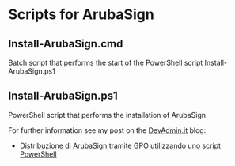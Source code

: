 # Scripts for ArubaSign

## Install-ArubaSign.cmd
Batch script that performs the start of the PowerShell script Install-ArubaSign.ps1

## Install-ArubaSign.ps1
PowerShell script that performs the installation of ArubaSign

For further information see my post on the [DevAdmin.it](https://www.devadmin.it/) blog:
- [Distribuzione di ArubaSign tramite GPO utilizzando uno script PowerShell]([https://www.devadmin.it/2024/04/15/distribuzione-di-arubasign-tramite-gpo-utilizzando-uno-script-powershell/])
